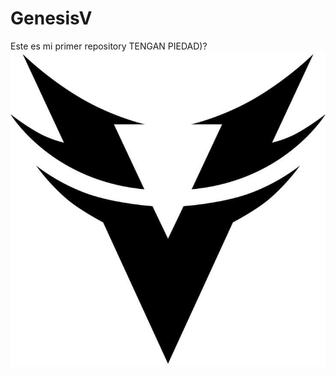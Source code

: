 # GenesisV
Este es mi primer repository
TENGAN PIEDAD)?
<img src="./assets/img/16a13e81-ed8b-494a-81c5-3383357787dc.jpg" class="img-fluid" alt="">

